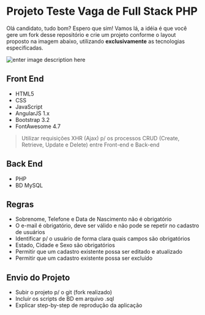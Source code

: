 ﻿# Projeto Teste Vaga de Full Stack PHP

Olá candidato, tudo bom? Espero que sim!
Vamos lá, a idéia é que você gere um fork desse repositório e crie um projeto conforme o layout proposto na imagem abaixo, utilizando **exclusivamente** as tecnologias especificadas.

![enter image description here](http://webliniaerp.com.br/LayoutTeste.png)

## Front End

- HTML5
- CSS
- JavaScript
- AngularJS 1.x
- Bootstrap 3.2
- FontAwesome 4.7

> Utilizar requisições XHR (Ajax) p/ os processos CRUD (Create, Retrieve, Update e Delete) entre Front-end e Back-end

## Back End

- PHP
- BD MySQL

## Regras

- Sobrenome, Telefone e Data de Nascimento não é obrigatório
- O e-mail é obrigatório, deve ser válido e não pode se repetir no cadastro de usuários
- Identificar p/ o usuário de forma clara quais campos são obrigatórios
- Estado, Cidade e Sexo são obrigatórios
- Permitir que um cadastro existente possa ser editado e atualizado
- Permitir que um cadastro existente possa ser excluído

## Envio do Projeto

- Subir o projeto p/ o git (fork realizado)
- Incluir os scripts de BD em arquivo .sql
- Explicar step-by-step de reprodução da aplicação